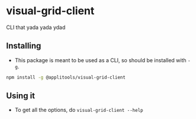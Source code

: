 # visual-grid-client

CLI that yada yada ydad

## Installing

* This package is meant to be used as a CLI, so should be installed with `-g`.

```sh
npm install -g @applitools/visual-grid-client
```

## Using it

* To get all the options, do `visual-grid-client --help`
